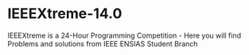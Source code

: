 # IEEEXtreme-14.0
IEEEXtreme is a 24-Hour Programming Competition - Here you will find Problems and solutions from IEEE ENSIAS Student Branch
